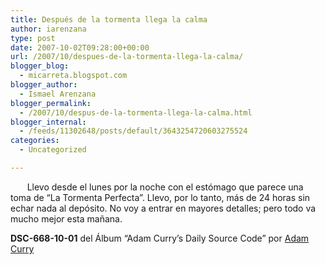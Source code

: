 ```yaml
---
title: Después de la tormenta llega la calma
author: iarenzana
type: post
date: 2007-10-02T09:28:00+00:00
url: /2007/10/despues-de-la-tormenta-llega-la-calma/
blogger_blog:
  - micarreta.blogspot.com
blogger_author:
  - Ismael Arenzana
blogger_permalink:
  - /2007/10/despus-de-la-tormenta-llega-la-calma.html
blogger_internal:
  - /feeds/11302648/posts/default/3643254720603275524
categories:
  - Uncategorized

---
```

<p style="text-indent:20pt;">
  Llevo desde el lunes por la noche con el estómago que parece una toma de &#8220;La Tormenta Perfecta&#8221;. Llevo, por lo tanto, más de 24 horas sin echar nada al depósito. No voy a entrar en mayores detalles; pero todo va mucho mejor esta mañana.
</p>

<p style="text-indent:20pt;">
  <p>
    <strong>DSC-668-10-01</strong> del Álbum &#8220;Adam Curry&#8217;s Daily Source Code&#8221; por <a href="http://www.google.com/search?q=%22Adam%20Curry%22">Adam Curry</a>
  </p>